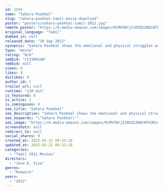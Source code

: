 ```yaml
---
id: 1594
name: "Sahara Pookkal"
slug: "sahara-pookkal-tamil-movie-download"
poster: "posters/sahara-pookkal-tamil-2012.jpg"
remote_poster: "https://m.media-amazon.com/images/M/MV5BYjZiM2Q1ZWQtNTk3Mi00Y2MyLWE0OTAtZTI5YjY5OGM4ZTI0XkEyXkFqcGdeQXVyNDYzMTE2NTY@._V1_SX300.jpg"
original_language: "Tamil"
dubbed_in: null
released_date: "30 Sep 2012"
synopsis: "Sahara Pookkal shows the emotional and physical struggles endured in re-marriages. Step-parents clash with step-children. Yet, there is hope for Oviya and hopeless romantic Sangeeth but even love can be threatened by family ties."
type: "movie"
rating: "N/A"
imdbid: "tt3300148"
tmdbid: null
views: 0
likes: 0
dislikes: 0
author_id: 1
trailer_url: null
runtime: "110 min"
is_featured: 0
is_active: 1
is_comingsoon: 0
seo_title: "Sahara Pookkal"
seo_description: "Sahara Pookkal shows the emotional and physical struggles endured in re-marriages. Step-parents clash with step-children. Yet, there is hope for Oviya and hopeless romantic Sangeeth but even love can be threatened by family ties."
seo_keywords: "\"Sahara Pookkal\""
seo_image: "https://m.media-amazon.com/images/M/MV5BYjZiM2Q1ZWQtNTk3Mi00Y2MyLWE0OTAtZTI5YjY5OGM4ZTI0XkEyXkFqcGdeQXVyNDYzMTE2NTY@._V1_SX300.jpg"
screenshots: null
redirect_to: null
social_shares: 0
created_at: 2025-03-22 09:33:10
updated_at: 2025-03-22 09:33:10
categories:
  - "Tamil 2012 Movies"
directors:
  - "Jena K. Siva"
genres:
  - "Romance"
years:
  - "2012"
---
```

